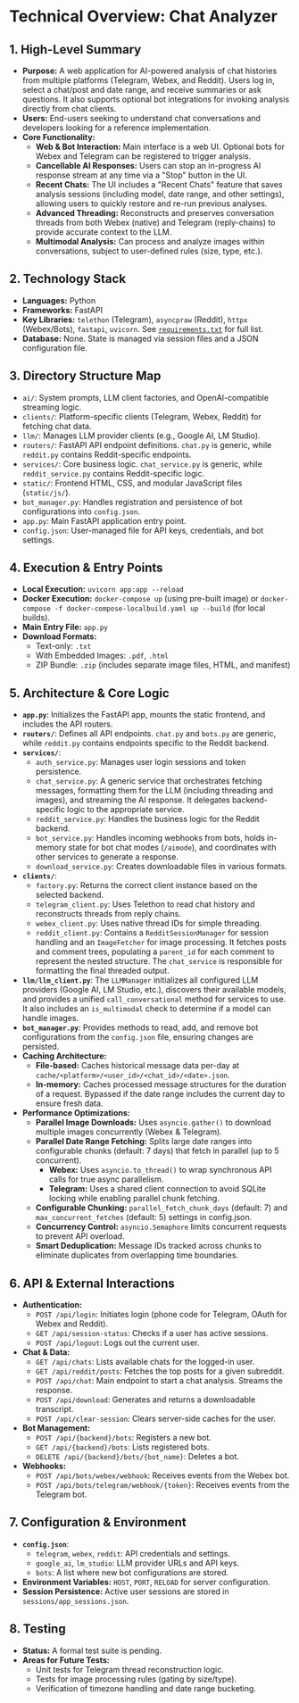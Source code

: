 # Technical Overview: Chat Analyzer

## 1. High-Level Summary
- **Purpose:** A web application for AI-powered analysis of chat histories from multiple platforms (Telegram, Webex, and Reddit). Users log in, select a chat/post and date range, and receive summaries or ask questions. It also supports optional bot integrations for invoking analysis directly from chat clients.
- **Users:** End-users seeking to understand chat conversations and developers looking for a reference implementation.
- **Core Functionality:**
    - **Web & Bot Interaction:** Main interface is a web UI. Optional bots for Webex and Telegram can be registered to trigger analysis.
    - **Cancellable AI Responses:** Users can stop an in-progress AI response stream at any time via a "Stop" button in the UI.
    - **Recent Chats:** The UI includes a "Recent Chats" feature that saves analysis sessions (including model, date range, and other settings), allowing users to quickly restore and re-run previous analyses.
    - **Advanced Threading:** Reconstructs and preserves conversation threads from both Webex (native) and Telegram (reply-chains) to provide accurate context to the LLM.
    - **Multimodal Analysis:** Can process and analyze images within conversations, subject to user-defined rules (size, type, etc.).

## 2. Technology Stack
- **Languages:** Python
- **Frameworks:** FastAPI
- **Key Libraries:** `telethon` (Telegram), `asyncpraw` (Reddit), `httpx` (Webex/Bots), `fastapi`, `uvicorn`. See [`requirements.txt`](./requirements.txt) for full list.
- **Database:** None. State is managed via session files and a JSON configuration file.

## 3. Directory Structure Map
- `ai/`: System prompts, LLM client factories, and OpenAI-compatible streaming logic.
- `clients/`: Platform-specific clients (Telegram, Webex, Reddit) for fetching chat data.
- `llm/`: Manages LLM provider clients (e.g., Google AI, LM Studio).
- `routers/`: FastAPI API endpoint definitions. `chat.py` is generic, while `reddit.py` contains Reddit-specific endpoints.
- `services/`: Core business logic. `chat_service.py` is generic, while `reddit_service.py` contains Reddit-specific logic.
- `static/`: Frontend HTML, CSS, and modular JavaScript files (`static/js/`).
- `bot_manager.py`: Handles registration and persistence of bot configurations into `config.json`.
- `app.py`: Main FastAPI application entry point.
- `config.json`: User-managed file for API keys, credentials, and bot settings.

## 4. Execution & Entry Points
- **Local Execution:** `uvicorn app:app --reload`
- **Docker Execution:** `docker-compose up` (using pre-built image) or `docker-compose -f docker-compose-localbuild.yaml up --build` (for local builds).
- **Main Entry File:** `app.py`
- **Download Formats:**
    - Text-only: `.txt`
    - With Embedded Images: `.pdf`, `.html`
    - ZIP Bundle: `.zip` (includes separate image files, HTML, and manifest)

## 5. Architecture & Core Logic
- **`app.py`**: Initializes the FastAPI app, mounts the static frontend, and includes the API routers.
- **`routers/`**: Defines all API endpoints. `chat.py` and `bots.py` are generic, while `reddit.py` contains endpoints specific to the Reddit backend.
- **`services/`**:
    - `auth_service.py`: Manages user login sessions and token persistence.
    - `chat_service.py`: A generic service that orchestrates fetching messages, formatting them for the LLM (including threading and images), and streaming the AI response. It delegates backend-specific logic to the appropriate service.
    - `reddit_service.py`: Handles the business logic for the Reddit backend.
    - `bot_service.py`: Handles incoming webhooks from bots, holds in-memory state for bot chat modes (`/aimode`), and coordinates with other services to generate a response.
    - `download_service.py`: Creates downloadable files in various formats.
- **`clients/`**:
    - `factory.py`: Returns the correct client instance based on the selected backend.
    - `telegram_client.py`: Uses Telethon to read chat history and reconstructs threads from reply chains.
    - `webex_client.py`: Uses native thread IDs for simple threading.
    - `reddit_client.py`: Contains a `RedditSessionManager` for session handling and an `ImageFetcher` for image processing. It fetches posts and comment trees, populating a `parent_id` for each comment to represent the nested structure. The `chat_service` is responsible for formatting the final threaded output.
- **`llm/llm_client.py`**: The `LLMManager` initializes all configured LLM providers (Google AI, LM Studio, etc.), discovers their available models, and provides a unified `call_conversational` method for services to use. It also includes an `is_multimodal` check to determine if a model can handle images.
- **`bot_manager.py`**: Provides methods to read, add, and remove bot configurations from the `config.json` file, ensuring changes are persisted.
- **Caching Architecture:**
    - **File-based:** Caches historical message data per-day at `cache/<platform>/<user_id>/<chat_id>/<date>.json`.
    - **In-memory:** Caches processed message structures for the duration of a request. Bypassed if the date range includes the current day to ensure fresh data.
- **Performance Optimizations:**
    - **Parallel Image Downloads:** Uses `asyncio.gather()` to download multiple images concurrently (Webex & Telegram).
    - **Parallel Date Range Fetching:** Splits large date ranges into configurable chunks (default: 7 days) that fetch in parallel (up to 5 concurrent).
        - **Webex:** Uses `asyncio.to_thread()` to wrap synchronous API calls for true async parallelism.
        - **Telegram:** Uses a shared client connection to avoid SQLite locking while enabling parallel chunk fetching.
    - **Configurable Chunking:** `parallel_fetch_chunk_days` (default: 7) and `max_concurrent_fetches` (default: 5) settings in config.json.
    - **Concurrency Control:** `asyncio.Semaphore` limits concurrent requests to prevent API overload.
    - **Smart Deduplication:** Message IDs tracked across chunks to eliminate duplicates from overlapping time boundaries.

## 6. API & External Interactions
- **Authentication:**
    - `POST /api/login`: Initiates login (phone code for Telegram, OAuth for Webex and Reddit).
    - `GET /api/session-status`: Checks if a user has active sessions.
    - `POST /api/logout`: Logs out the current user.
- **Chat & Data:**
    - `GET /api/chats`: Lists available chats for the logged-in user.
    - `GET /api/reddit/posts`: Fetches the top posts for a given subreddit.
    - `POST /api/chat`: Main endpoint to start a chat analysis. Streams the response.
    - `POST /api/download`: Generates and returns a downloadable transcript.
    - `POST /api/clear-session`: Clears server-side caches for the user.
- **Bot Management:**
    - `POST /api/{backend}/bots`: Registers a new bot.
    - `GET /api/{backend}/bots`: Lists registered bots.
    - `DELETE /api/{backend}/bots/{bot_name}`: Deletes a bot.
- **Webhooks:**
    - `POST /api/bots/webex/webhook`: Receives events from the Webex bot.
    - `POST /api/bots/telegram/webhook/{token}`: Receives events from the Telegram bot.

## 7. Configuration & Environment
- **`config.json`**:
    - `telegram`, `webex`, `reddit`: API credentials and settings.
    - `google_ai`, `lm_studio`: LLM provider URLs and API keys.
    - `bots`: A list where new bot configurations are stored.
- **Environment Variables:** `HOST`, `PORT`, `RELOAD` for server configuration.
- **Session Persistence:** Active user sessions are stored in `sessions/app_sessions.json`.

## 8. Testing
- **Status:** A formal test suite is pending.
- **Areas for Future Tests:**
    - Unit tests for Telegram thread reconstruction logic.
    - Tests for image processing rules (gating by size/type).
    - Verification of timezone handling and date range bucketing.
